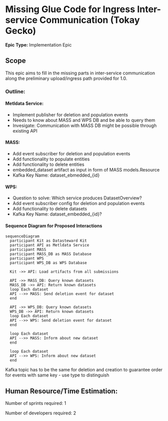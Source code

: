 # Missing Glue Code for Ingress Inter-service Communication (Tokay Gecko)
**Epic Type:** Implementation Epic

## Scope

This epic aims to fill in the missing parts in inter-service communication along the preliminary upload/ingress path provided for 1.0.

### Outline:

#### Metldata Service:

- Implement publisher for deletion and population events
- Needs to know about MASS and WPS DB and be able to query them
- Invesigate: Communication with MASS DB might be possible through existing API

#### MASS:

- Add event subscriber for deletion and population events
- Add functionality to populate entities
- Add functionality to delete entities
- embedded_dataset artifact as input in form of MASS models.Resource
- Kafka Key Name: dataset_ebmedded_{id}

#### WPS:

- Question to solve: Which service produces DatasetOverview?
- Add event subscriber config for deletion and population events
- Add functionality to delete datasets
- Kafka Key Name: dataset_embedded_{id}?


#### Sequence Diagram for Proposed Interactions

```mermaid
sequenceDiagram
  participant Kit as Datasteward Kit
  participant API as Metldata Service
  participant MASS
  participant MASS_DB as MASS Database
  participant WPS
  participant WPS_DB as WPS Database

  Kit ->> API: Load artifacts from all submissions

  API ->> MASS_DB: Query known datasets
  MASS_DB ->> API: Return known datasets
  loop Each dataset
  API -->> MASS: Send deletion event for dataset
  end

  API ->> WPS_DB: Query known datasets
  WPS_DB ->> API: Return known datasets
  loop Each dataset
  API -->> WPS: Send deletion event for dataset
  end

  loop Each dataset
  API -->> MASS: Inform about new dataset
  end

  loop Each dataset
  API -->> WPS: Inform about new dataset
  end
```

Kafka topic has to be the same for deletion and creation to guarantee order for events with same key - use type to distinguish

## Human Resource/Time Estimation:

Number of sprints required: 1

Number of developers required: 2
